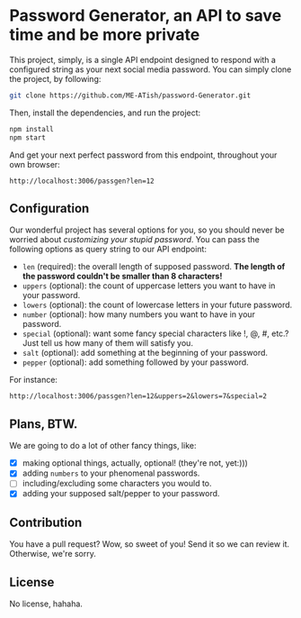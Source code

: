 # Password Generator, an API to save time and be more private

This project, simply, is a single API endpoint designed to respond with a configured string as your next social media password. You can simply clone the project, by following:

```bash
git clone https://github.com/ME-ATish/password-Generator.git
```

Then, install the dependencies, and run the project:

```bash
npm install
npm start
```

And get your next perfect password from this endpoint, throughout your own browser:

```http
http://localhost:3006/passgen?len=12
```

## Configuration

Our wonderful project has several options for you, so you should never be worried about _customizing your stupid password_. You can pass the following options as query string to our API endpoint:

- `len` (required): the overall length of supposed password. **The length of the password couldn't be smaller than 8 characters!**
- `uppers` (optional): the count of uppercase letters you want to have in your password.
- `lowers` (optional): the count of lowercase letters in your future password.
- `number` (optional): how many numbers you want to have in your password.
- `special` (optional): want some fancy special characters like !, @, #, etc.? Just tell us how many of them will satisfy you.
- `salt` (optional): add something at the beginning of your password.
- `pepper` (optional): add something followed by your password.

For instance:

```http
http://localhost:3006/passgen?len=12&uppers=2&lowers=7&special=2
```

## Plans, BTW.

We are going to do a lot of other fancy things, like:

- [X] making optional things, actually, optional! (they're not, yet:)))
- [X] adding `numbers` to your phenomenal passwords.
- [ ] including/excluding some characters you would to.
- [X] adding your supposed salt/pepper to your password.

## Contribution

You have a pull request? Wow, so sweet of you! Send it so we can review it. Otherwise, we're sorry.

## License

No license, hahaha.
